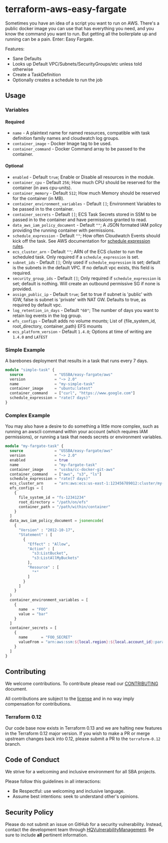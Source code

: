 # terraform-aws-easy-fargate

Sometimes you have an idea of a script you want to run on AWS. There's a public docker image you can use that has everything you need, and you know the command you want to run. But getting all the boilerplate up and running can be a pain. Enter: Easy Fargate.

Features:

* Sane Defaults
* Looks up Default VPC/Subnets/SecurityGroups/etc unless told otherwise
* Create a TaskDefinition
* Optionally creates a schedule to run the job

## Usage

### Variables

#### Required

* `name` - A plaintext name for named resources, compatible with task definition family names and cloudwatch log groups.
* `container_image` - Docker Image tag to be used.
* `container_command` - Docker Command array to be passed to the container.

#### Optional

* `enabled` - Default `true`; Enable or Disable all resources in the module.
* `container_cpu` - Default `256`; How much CPU should be reserved for the container (in aws cpu-units).
* `container_memory` - Default `512`; How much Memory should be reserved for the container (in MB).
* `container_environment_variables` - Default `[]`; Environment Variables to be passed in to the container.
* `container_secrets` - Default `[]`; ECS Task Secrets stored in SSM to be passed in to the container and have permissions granted to read.
* `data_aws_iam_policy_document` - Default `""`; A JSON formated IAM policy providing the running container with permissions.
* `schedule_expression` - Default `""`; How often Cloudwatch Events should kick off the task. See AWS documentation for [schedule expression rules](https://docs.aws.amazon.com/AmazonCloudWatch/latest/events/ScheduledEvents.html).
* `ecs_cluster_arn` - Default `""`; ARN of the ECS cluster to run the scheduled task. Only required if a `schedule_expression` is set.
* `subnet_ids` - Default `[]`; Only used if `schedule_expression` is set; default is the subnets in the default VPC. If no default vpc exists, this field is required.
* `security_group_ids` - Default `[]`; Only required if `schedule_expression` is set; default is nothing. Will create an outbound permissive SG if none is provided.
* `assign_public_ip` - Default `true`; Set to true if subnet is 'public' with IGW, false is subnet is 'private' with NAT GW. Defaults to true, as required by default vpc.
* `log_retention_in_days` - Default `"60"`; The number of days you want to retain log events in the log group.
* `efs_configs` - Default adds no volume mounts; List of {file_system_id, root_directory, container_path} EFS mounts
* `ecs_platform_version` - Default `1.4.0`; Options at time of writing are `1.4.0` and `LATEST`

### Simple Example

A barebones deployment that results in a task that runs every 7 days.

```terraform
module "simple-task" {
  source              = "USSBA/easy-fargate/aws"
  version             = "~> 2.0"
  name                = "my-simple-task"
  container_image     = "ubuntu:latest"
  container_command   = ["curl", "https://www.google.com"]
  schedule_expression = "rate(7 days)"
}
```

### Complex Example

You may also have a desire to do something a little more complex, such as running an awscli command within your account (which requires IAM permissions), or running a task that needs secrets or environment variables.

```terraform
module "my-fargate-task" {
  source              = "USSBA/easy-fargate/aws"
  version             = "~> 2.0"
  enabled             = true
  name                = "my-fargate-task"
  container_image     = "ussba/cc-docker-git-aws"
  container_command   = ["aws", "s3", "ls"]
  schedule_expression = "rate(7 days)"
  ecs_cluster_arn     = "arn:aws:ecs:us-east-1:123456789012:cluster/my-ecs-cluster"
  efs_configs = [
    {
      file_system_id = "fs-12341234"
      root_directory = "/path/on/efs"
      container_path = "/path/within/container"
    }
  ]
  data_aws_iam_policy_document = jsonencode(
    {
      "Version" : "2012-10-17",
      "Statement" : [
        {
          "Effect" : "Allow",
          "Action" : [
            "s3:ListBucket",
            "s3:ListAllMyBuckets"
          ],
          "Resource" : [
            "*"
          ]
        }
      ]
    }
  )
  container_environment_variables = [
    {
      name  = "FOO"
      value = "bar"
    }
  ]
  container_secrets = [
    {
      name      = "FOO_SECRET"
      valueFrom = "arn:aws:ssm:${local.region}:${local.account_id}:parameter/foo_secret"
    }
  ]
}
```

## Contributing

We welcome contributions.
To contribute please read our [CONTRIBUTING](CONTRIBUTING.md) document.

All contributions are subject to the [license](LICENSE.md) and in no way imply compensation for contributions.

### Terraform 0.12

Our code base now exists in Terraform 0.13 and we are halting new features in the Terraform 0.12 major version.  If you wish to make a PR or merge upstream changes back into 0.12, please submit a PR to the `terraform-0.12` branch.

## Code of Conduct

We strive for a welcoming and inclusive environment for all SBA projects.

Please follow this guidelines in all interactions:

* Be Respectful: use welcoming and inclusive language.
* Assume best intentions: seek to understand other's opinions.

## Security Policy

Please do not submit an issue on GitHub for a security vulnerability.
Instead, contact the development team through [HQVulnerabilityManagement](mailto:HQVulnerabilityManagement@sba.gov).
Be sure to include **all** pertinent information.
